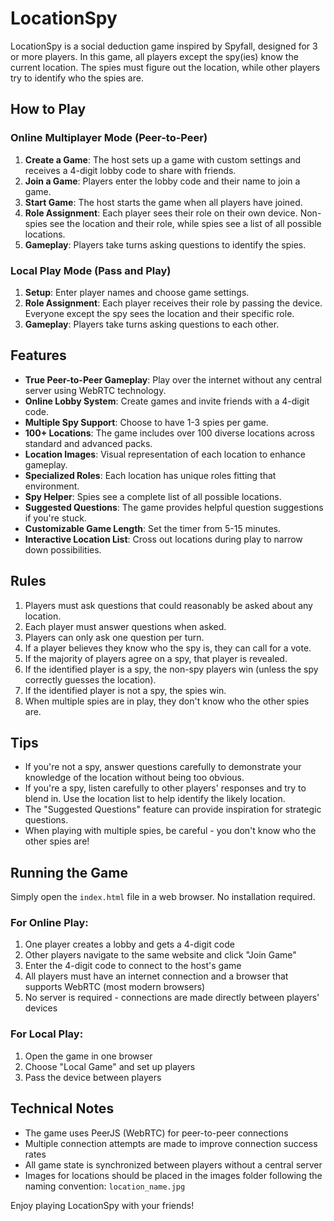# LocationSpy

LocationSpy is a social deduction game inspired by Spyfall, designed for 3 or more players. In this game, all players except the spy(ies) know the current location. The spies must figure out the location, while other players try to identify who the spies are.

## How to Play

### Online Multiplayer Mode (Peer-to-Peer)
1. **Create a Game**: The host sets up a game with custom settings and receives a 4-digit lobby code to share with friends.
2. **Join a Game**: Players enter the lobby code and their name to join a game.
3. **Start Game**: The host starts the game when all players have joined.
4. **Role Assignment**: Each player sees their role on their own device. Non-spies see the location and their role, while spies see a list of all possible locations.
5. **Gameplay**: Players take turns asking questions to identify the spies.
  
### Local Play Mode (Pass and Play)
1. **Setup**: Enter player names and choose game settings.
2. **Role Assignment**: Each player receives their role by passing the device. Everyone except the spy sees the location and their specific role.
3. **Gameplay**: Players take turns asking questions to each other.

## Features

- **True Peer-to-Peer Gameplay**: Play over the internet without any central server using WebRTC technology.
- **Online Lobby System**: Create games and invite friends with a 4-digit code.
- **Multiple Spy Support**: Choose to have 1-3 spies per game.
- **100+ Locations**: The game includes over 100 diverse locations across standard and advanced packs.
- **Location Images**: Visual representation of each location to enhance gameplay.
- **Specialized Roles**: Each location has unique roles fitting that environment.
- **Spy Helper**: Spies see a complete list of all possible locations.
- **Suggested Questions**: The game provides helpful question suggestions if you're stuck.
- **Customizable Game Length**: Set the timer from 5-15 minutes.
- **Interactive Location List**: Cross out locations during play to narrow down possibilities.

## Rules

1. Players must ask questions that could reasonably be asked about any location.
2. Each player must answer questions when asked.
3. Players can only ask one question per turn.
4. If a player believes they know who the spy is, they can call for a vote.
5. If the majority of players agree on a spy, that player is revealed.
6. If the identified player is a spy, the non-spy players win (unless the spy correctly guesses the location).
7. If the identified player is not a spy, the spies win.
8. When multiple spies are in play, they don't know who the other spies are.

## Tips

- If you're not a spy, answer questions carefully to demonstrate your knowledge of the location without being too obvious.
- If you're a spy, listen carefully to other players' responses and try to blend in. Use the location list to help identify the likely location.
- The "Suggested Questions" feature can provide inspiration for strategic questions.
- When playing with multiple spies, be careful - you don't know who the other spies are!

## Running the Game

Simply open the `index.html` file in a web browser. No installation required.

### For Online Play:
1. One player creates a lobby and gets a 4-digit code
2. Other players navigate to the same website and click "Join Game"
3. Enter the 4-digit code to connect to the host's game
4. All players must have an internet connection and a browser that supports WebRTC (most modern browsers)
5. No server is required - connections are made directly between players' devices

### For Local Play:
1. Open the game in one browser
2. Choose "Local Game" and set up players
3. Pass the device between players

## Technical Notes

- The game uses PeerJS (WebRTC) for peer-to-peer connections
- Multiple connection attempts are made to improve connection success rates
- All game state is synchronized between players without a central server
- Images for locations should be placed in the images folder following the naming convention: `location_name.jpg`

Enjoy playing LocationSpy with your friends! 